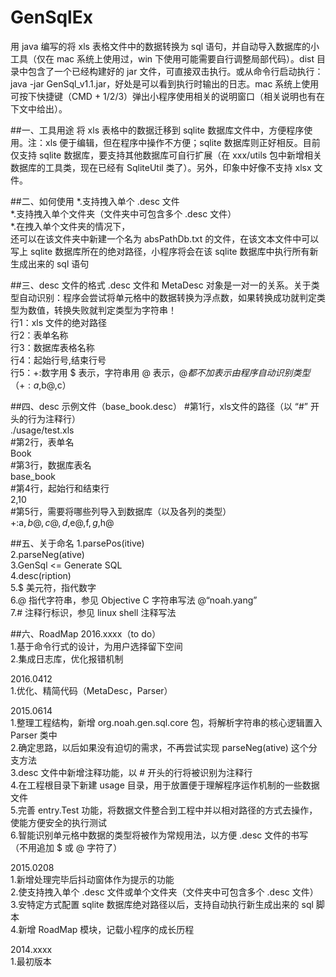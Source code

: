 # GenSqlEx
用 java 编写的将 xls 表格文件中的数据转换为 sql 语句，并自动导入数据库的小工具（仅在 mac 系统上使用过，win 下使用可能需要自行调整局部代码）。dist 目录中包含了一个已经构建好的 jar 文件，可直接双击执行。或从命令行启动执行：java -jar GenSql_v1.1.jar，好处是可以看到执行时输出的日志。mac 系统上使用可按下快捷键（CMD + 1/2/3）弹出小程序使用相关的说明窗口（相关说明也有在下文中给出）。

##一、工具用途
将 xls 表格中的数据迁移到 sqlite 数据库文件中，方便程序使用。注：xls 便于编辑，但在程序中操作不方便；sqlite 数据库则正好相反。目前仅支持 sqlite 数据库，要支持其他数据库可自行扩展（在 xxx/utils 包中新增相关数据库的工具类，现在已经有 SqliteUtil 类了）。另外，印象中好像不支持 xlsx 文件。  

##二、如何使用
*.支持拽入单个 .desc 文件  
*.支持拽入单个文件夹（文件夹中可包含多个 .desc 文件）  
*.在拽入单个文件夹的情况下，  
还可以在该文件夹中新建一个名为 absPathDb.txt 的文件，在该文本文件中可以写上 sqlite 数据库所在的绝对路径，小程序将会在该 sqlite 数据库中执行所有新生成出来的 sql 语句  

##三、desc 文件的格式
.desc 文件和 MetaDesc 对象是一对一的关系。关于类型自动识别：程序会尝试将单元格中的数据转换为浮点数，如果转换成功就判定类型为数值，转换失败就判定类型为字符串！  
行1：xls 文件的绝对路径  
行2：表单名称  
行3：数据库表格名称  
行4：起始行号,结束行号  
行5：+:数字用 $ 表示，字符串用 @ 表示，$@ 都不加表示由程序自动识别类型（+:a$,b@,c）  

##四、desc 示例文件（base_book.desc）
\#第1行，xls文件的路径（以 “#” 开头的行为注释行）  
./usage/test.xls  
\#第2行，表单名  
Book  
\#第3行，数据库表名  
base_book  
\#第4行，起始行和结束行  
2,10  
\#第5行，需要将哪些列导入到数据库（以及各列的类型）  
+:a$,b@,c@,d$,e@,f$,g$,h@  

##五、关于命名
1.parsePos(itive)  
2.parseNeg(ative)  
3.GenSql <= Generate SQL  
4.desc(ription)  
5.$ 美元符，指代数字  
6.@ 指代字符串，参见 Objective C 字符串写法 @“noah.yang”  
7.# 注释行标识，参见 linux shell 注释写法

##六、RoadMap
2016.xxxx（to do）  
1.基于命令行式的设计，为用户选择留下空间  
2.集成日志库，优化报错机制

2016.0412  
1.优化、精简代码（MetaDesc，Parser）

2015.0614  
1.整理工程结构，新增 org.noah.gen.sql.core 包，将解析字符串的核心逻辑置入 Parser 类中  
2.确定思路，以后如果没有迫切的需求，不再尝试实现 parseNeg(ative) 这个分支方法  
3.desc 文件中新增注释功能，以 # 开头的行将被识别为注释行  
4.在工程根目录下新建 usage 目录，用于放置便于理解程序运作机制的一些数据文件  
5.完善 entry.Test 功能，将数据文件整合到工程中并以相对路径的方式去操作，使能方便安全的执行测试  
6.智能识别单元格中数据的类型将被作为常规用法，以方便 .desc 文件的书写（不用追加 $ 或 @ 字符了）

2015.0208  
1.新增处理完毕后抖动窗体作为提示的功能  
2.使支持拽入单个 .desc 文件或单个文件夹（文件夹中可包含多个 .desc 文件）  
3.安特定方式配置 sqlite 数据库绝对路径以后，支持自动执行新生成出来的 sql 脚本  
4.新增 RoadMap 模块，记载小程序的成长历程

2014.xxxx  
1.最初版本